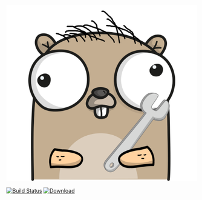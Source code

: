 ![](misc/mascot/mascot.png)

[![Build Status](https://travis-ci.org/function61/turbobob.svg?branch=master)](https://travis-ci.org/function61/turbobob)
[![Download](https://api.bintray.com/packages/function61/turbobob/main/images/download.svg)](https://bintray.com/function61/turbobob/main/_latestVersion#files)
